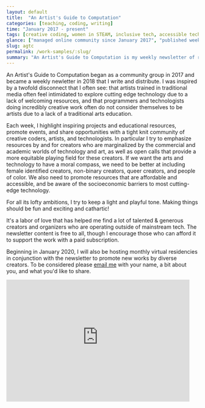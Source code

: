 ```yaml
---
layout: default
title:  "An Artist's Guide to Computation"
categories: [teaching, coding, writing]
time: "January 2017 - present"
tags: [creative coding, women in STEAM, inclusive tech, accessible tech]
glance: ["managed online community since January 2017", "published weekly newsletter since October 2018", "100s of subscribers with an avg. open rate of over 40%"]
slug: agtc
permalink: /work-samples/:slug/
summary: "An Artist's Guide to Computation is my weekly newsletter of resources, opportunities, and events for artists and creative technologists."
---
```



An Artist's Guide to Computation began as a community group in 2017 and became a weekly newletter in 2018 that I write and distribute. I was inspired by a twofold disconnect that I often see: that artists trained in traditional media often feel intimidated to explore cutting edge technology due to a lack of welcoming resources, and that programmers and technologists doing incredibly creative work often do not consider themselves to be artists due to a lack of a traditional arts education. 

Each week, I highlight inspiring projects and educational resources, promote events, and share opportunities with a tight knit community of creative coders, artists, and technologists. In particular I try to emphasize resources by and for creators who are marginalized by the commercial and academic worlds of technology and art, as well as open calls that provide a more equitable playing field for these creators. If we want the arts and technology to have a moral compass, we need to be better at including female identified creators, non-binary creators, queer creators, and people of color. We also need to promote resources that are affordable and accessible, and be aware of the socioeconomic barriers to most cutting-edge technology.

For all its lofty ambitions, I try to keep a light and playful tone. Making things should be fun and exciting and cathartic!

It's a labor of love that has helped me find a lot of talented & generous creators and organizers who are operating outside of mainstream tech. The newsletter content is free to all, though I encourage those who can afford it to support the work with a paid subscription.

Beginning in January 2020, I will also be hosting monthly virtual residencies in conjunction with the newsletter to promote new works by diverse creators. To be considered please [email me](mailto:info@marthahipley.com) with your name, a bit about you, and what you'd like to share.

<iframe width="480" height="320" src="https://artistsguidetocomputation.substack.com/embed" frameborder="0" scrolling="no"></iframe>

